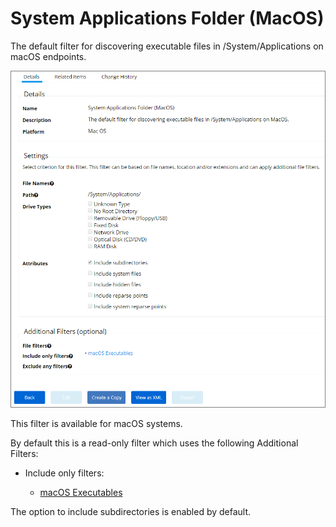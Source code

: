 [title]: # (System App Folder)
[tags]: # (filter types)
[priority]: # (6)
# System Applications Folder (MacOS)

The default filter for discovering executable files in /System/Applications on macOS endpoints.

![system apps](images/sys-app-folder-1.png "System Applications Folder (MacOS)")

This filter is available for macOS systems.

By default this is a read-only filter which uses the following Additional Filters:

* Include only filters:

  * [macOS Executables](macos-exe.md)

The option to include subdirectories is enabled by default.
